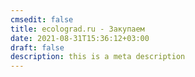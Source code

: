 ```yaml
---
cmsedit: false
title: ecolograd.ru - Закупаем
date: 2021-08-31T15:36:12+03:00
draft: false
description: this is a meta description
---
```

